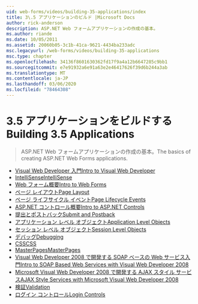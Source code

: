```yaml
---
uid: web-forms/videos/building-35-applications/index
title: 3\.5 アプリケーションのビルド |Microsoft Docs
author: rick-anderson
description: ASP.NET Web フォームアプリケーションの作成の基本。
ms.author: riande
ms.date: 10/05/2011
ms.assetid: 20060b05-3c1b-41ca-9621-4434ba233adc
msc.legacyurl: /web-forms/videos/building-35-applications
msc.type: chapter
ms.openlocfilehash: 34136f8601630362fd17f9a4a12b6647285c9bb1
ms.sourcegitcommit: e7e91932a6e91a63e2e46417626f39d6b244a3ab
ms.translationtype: MT
ms.contentlocale: ja-JP
ms.lasthandoff: 03/06/2020
ms.locfileid: "78464308"
---
```

# <a name="building-35-applications"></a><span data-ttu-id="98059-103">3\.5 アプリケーションをビルドする</span><span class="sxs-lookup"><span data-stu-id="98059-103">Building 3.5 Applications</span></span>

> <span data-ttu-id="98059-104">ASP.NET Web フォームアプリケーションの作成の基本。</span><span class="sxs-lookup"><span data-stu-id="98059-104">The basics of creating ASP.NET Web Forms applications.</span></span>

- [<span data-ttu-id="98059-105">Visual Web Developer 入門</span><span class="sxs-lookup"><span data-stu-id="98059-105">Intro to Visual Web Developer</span></span>](intro-to-visual-web-developer.md)
- [<span data-ttu-id="98059-106">IntelliSense</span><span class="sxs-lookup"><span data-stu-id="98059-106">IntelliSense</span></span>](intellisense.md)
- [<span data-ttu-id="98059-107">Web フォーム概要</span><span class="sxs-lookup"><span data-stu-id="98059-107">Intro to Web Forms</span></span>](intro-to-web-forms.md)
- [<span data-ttu-id="98059-108">ページ レイアウト</span><span class="sxs-lookup"><span data-stu-id="98059-108">Page Layout</span></span>](page-layout.md)
- [<span data-ttu-id="98059-109">ページ ライフサイクル イベント</span><span class="sxs-lookup"><span data-stu-id="98059-109">Page Lifecycle Events</span></span>](page-lifecycle-events.md)
- [<span data-ttu-id="98059-110">ASP.NET コントロール概要</span><span class="sxs-lookup"><span data-stu-id="98059-110">Intro to ASP.NET Controls</span></span>](intro-to-aspnet-controls.md)
- [<span data-ttu-id="98059-111">提出とポストバック</span><span class="sxs-lookup"><span data-stu-id="98059-111">Submit and Postback</span></span>](submit-and-postback.md)
- [<span data-ttu-id="98059-112">アプリケーション レベル オブジェクト</span><span class="sxs-lookup"><span data-stu-id="98059-112">Application Level Objects</span></span>](application-level-objects.md)
- [<span data-ttu-id="98059-113">セッション レベル オブジェクト</span><span class="sxs-lookup"><span data-stu-id="98059-113">Session Level Objects</span></span>](session-level-objects.md)
- [<span data-ttu-id="98059-114">デバッグ</span><span class="sxs-lookup"><span data-stu-id="98059-114">Debugging</span></span>](debugging.md)
- [<span data-ttu-id="98059-115">CSS</span><span class="sxs-lookup"><span data-stu-id="98059-115">CSS</span></span>](css.md)
- [<span data-ttu-id="98059-116">MasterPages</span><span class="sxs-lookup"><span data-stu-id="98059-116">MasterPages</span></span>](masterpages.md)
- [<span data-ttu-id="98059-117">Visual Web Developer 2008 で開発する SOAP ベースの Web サービス入門</span><span class="sxs-lookup"><span data-stu-id="98059-117">Intro to SOAP Based Web Services with Visual Web Developer 2008</span></span>](an-introduction-to-soap-based-web-services-with-visual-web-developer-2008.md)
- [<span data-ttu-id="98059-118">Microsoft Visual Web Developer 2008 で開発する AJAX スタイル サービス</span><span class="sxs-lookup"><span data-stu-id="98059-118">AJAX Style Services with Microsoft Visual Web Developer 2008</span></span>](ajax-style-services-with-microsoft-visual-web-developer-2008.md)
- [<span data-ttu-id="98059-119">検証</span><span class="sxs-lookup"><span data-stu-id="98059-119">Validation</span></span>](validation.md)
- [<span data-ttu-id="98059-120">ログイン コントロール</span><span class="sxs-lookup"><span data-stu-id="98059-120">Login Controls</span></span>](login-controls.md)
